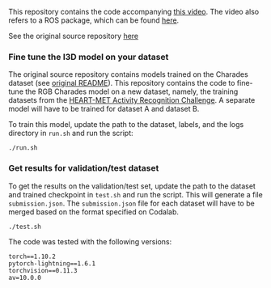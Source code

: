 This repository contains the code accompanying [this video](https://www.youtube.com/watch?v=8NDX74oG3ZU). The video also refers to a ROS package, which can be found [here](https://github.com/HEART-MET/activity_recognition_ros).

See the original source repository [here](https://github.com/piergiaj/pytorch-i3d)

### Fine tune the I3D model on your dataset

The original source repository contains models trained on the Charades dataset (see [original README](https://github.com/piergiaj/pytorch-i3d)). This repository contains the code to fine-tune the RGB Charades model on a new dataset, namely, the training datasets from the [HEART-MET Activity Recognition Challenge](https://codalab.lisn.upsaclay.fr/competitions/16096). A separate model will have to be trained for dataset A and dataset B.


To train this model, update the path to the dataset, labels, and the logs directory in `run.sh` and run the script:
```
./run.sh
```

### Get results for validation/test dataset

To get the results on the validation/test set, update the path to the dataset and trained checkpoint in `test.sh` and run the script. This will generate a file `submission.json`. The `submission.json` file for each dataset will have to be merged based on the format specified on Codalab.

```
./test.sh
```

The code was tested with the following versions:
```
torch==1.10.2
pytorch-lightning==1.6.1
torchvision==0.11.3
av=10.0.0
```
